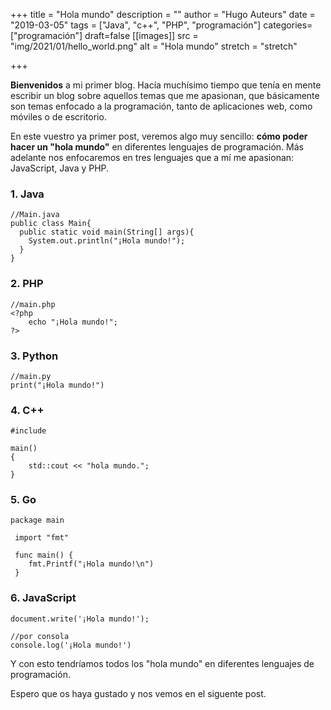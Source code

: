 +++
title = "Hola mundo"
description = ""
author = "Hugo Auteurs"
date = "2019-03-05"
tags = ["Java", "c++", "PHP", "programación"]
categories= ["programación"]
draft=false
[[images]]
  src = "img/2021/01/hello_world.png"
  alt = "Hola mundo"
  stretch = "stretch"

+++

**Bienvenidos** a mi primer blog. Hacía muchísimo tiempo que tenía en mente escribir un blog sobre aquellos temas que me apasionan, que básicamente son temas enfocado a la programación, tanto de aplicaciones web, como móviles o de escritorio.

En este vuestro ya primer post, veremos algo muy sencillo: **cómo poder hacer un "hola mundo"** en diferentes lenguajes de programación. Más adelante nos enfocaremos en tres lenguajes que a mí me apasionan: JavaScript, Java y PHP.

###  1. Java

```
//Main.java
public class Main{
  public static void main(String[] args){
    System.out.println("¡Hola mundo!");
  }
}
```

###  2. PHP

```
//main.php
<?php
	echo "¡Hola mundo!";
?>
```

### 3. Python

```
//main.py
print("¡Hola mundo!")
```



### 4. C++

```
#include 

main()
{
	std::cout << "hola mundo.";
}
```

### 5. Go

```
package main

 import "fmt"

 func main() {
	fmt.Printf("¡Hola mundo!\n")
 }
```

### 6. JavaScript

```
document.write('¡Hola mundo!');

//por consola
console.log('¡Hola mundo!')
```

Y con esto tendríamos todos los "hola mundo" en diferentes lenguajes de programación.

Espero que os haya gustado y nos vemos en el siguente post.